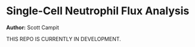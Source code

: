 # Single-Cell Neutrophil Flux Analysis
**Author:** Scott Campit

THIS REPO IS CURRENTLY IN DEVELOPMENT.
